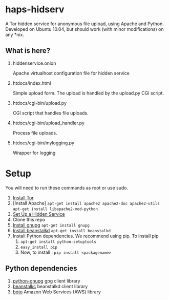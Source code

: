 haps-hidserv
============

A Tor hidden service for anonymous file upload, using Apache and Python.
Developed on Ubuntu 10.04, but should work (with minor modifications) on any *nix.

What is here?
-------------

1.  hiddenservice.onion

    Apache virtualhost configuration file for hidden service

2.  htdocs/index.html

    Simple upload form. The upload is handled by the upload.py CGI script.

3.  htdocs/cgi-bin/upload.py

    CGI script that handles file uploads.

4.  htdocs/cgi-bin/upload_handler.py

    Process file uploads.

5.  htdocs/cgi-bin/mylogging.py

    Wrapper for logging

Setup
=====

You will need to run these commands as root or use sudo.

1.  [Install Tor]
2.  [Install Apache]
    `apt-get install apache2 apache2-doc apache2-utils`
    `apt-get install libapache2-mod-python`
3.  [Set Up a Hidden Service]
4.  Clone this repo
5.  [Install gnupg]
    `apt-get install gnupg`
6.  [Install beanstalkd]
    `apt-get install beanstalkd`
6.  Install Python dependencies. We recommend using pip. To install pip
    1.	`apt-get install python-setuptools`
    2.	`easy_install pip`
    3.	Now, to install <packagename>: `pip install <packagename>`

Python dependencies
-------------------

1.  [python-gnupg]
    gpg client library
2.  [beanstalkc]
    beanstalkd client library
2.  [boto]
    Amazon Web Services (AWS) library

[install tor]: https://www.torproject.org/docs/tor-doc-unix.html.en
[install apache2]: http://library.linode.com/web-servers/apache/installation/ubuntu-10.04-lucid
[set up a hidden service]: https://www.torproject.org/docs/tor-hidden-service.html.en
[python-magic]: https://github.com/ahupp/python-magic
[Install beanstalkd]: http://kr.github.com/beanstalkd/
[beanstalkc]: https://github.com/earl/beanstalkc
[Install gnupg]: http://www.gnupg.org/
[python-gnupg]: http://code.google.com/p/python-gnupg/
[boto]: http://code.google.com/p/boto/
